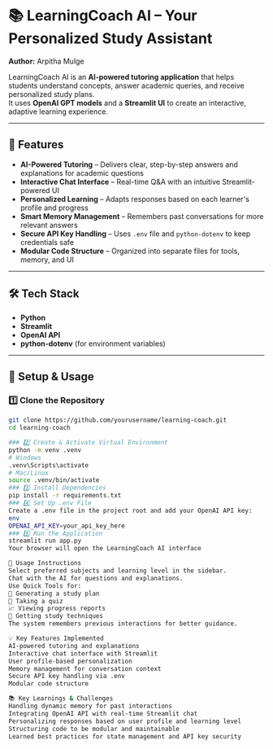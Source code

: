 # 📚 LearningCoach AI – Your Personalized Study Assistant  

**Author:** Arpitha Mulge

LearningCoach AI is an **AI-powered tutoring application** that helps students understand concepts, answer academic queries, and receive personalized study plans.  
It uses **OpenAI GPT models** and a **Streamlit UI** to create an interactive, adaptive learning experience.  

---

## 🚀 Features  

- **AI-Powered Tutoring** – Delivers clear, step-by-step answers and explanations for academic questions  
- **Interactive Chat Interface** – Real-time Q&A with an intuitive Streamlit-powered UI  
- **Personalized Learning** – Adapts responses based on each learner's profile and progress  
- **Smart Memory Management** – Remembers past conversations for more relevant answers  
- **Secure API Key Handling** – Uses `.env` file and `python-dotenv` to keep credentials safe  
- **Modular Code Structure** – Organized into separate files for tools, memory, and UI  

---

## 🛠️ Tech Stack  

- **Python**  
- **Streamlit**  
- **OpenAI API**  
- **python-dotenv** (for environment variables)  

---

## 🔑 Setup & Usage  

###  1️⃣ Clone the Repository
```bash  
git clone https://github.com/yourusername/learning-coach.git  
cd learning-coach  

### 2️⃣ Create & Activate Virtual Environment
python -m venv .venv
# Windows
.venv\Scripts\activate
# Mac/Linux
source .venv/bin/activate
### 3️⃣ Install Dependencies
pip install -r requirements.txt
### 4️⃣ Set Up .env File
Create a .env file in the project root and add your OpenAI API key:
env
OPENAI_API_KEY=your_api_key_here
### 5️⃣ Run the Application
streamlit run app.py
Your browser will open the LearningCoach AI interface

📄 Usage Instructions
Select preferred subjects and learning level in the sidebar.
Chat with the AI for questions and explanations.
Use Quick Tools for:
📝 Generating a study plan
🎯 Taking a quiz
📈 Viewing progress reports
🧠 Getting study techniques
The system remembers previous interactions for better guidance.

💡 Key Features Implemented
AI-powered tutoring and explanations
Interactive chat interface with Streamlit
User profile-based personalization
Memory management for conversation context
Secure API key handling via .env
Modular code structure

📚 Key Learnings & Challenges
Handling dynamic memory for past interactions
Integrating OpenAI API with real-time Streamlit chat
Personalizing responses based on user profile and learning level
Structuring code to be modular and maintainable
Learned best practices for state management and API key security



